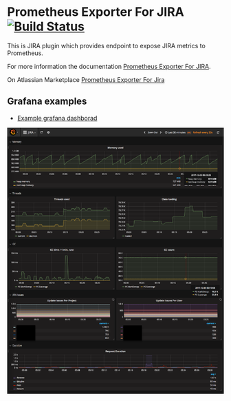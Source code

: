 # Prometheus Exporter For JIRA [![Build Status](https://travis-ci.org/AndreyVMarkelov/jira-prometheus-exporter.svg?branch=master)](https://travis-ci.org/AndreyVMarkelov/jira-prometheus-exporter)

This is JIRA plugin which provides endpoint to expose JIRA metrics to Prometheus.

For more information the documentation [Prometheus Exporter For JIRA](https://github.com/AndreyVMarkelov/jira-prometheus-exporter/wiki/Prometheus-Exporter-For-JIRA).

On Atlassian Marketplace [Prometheus Exporter For Jira](https://marketplace.atlassian.com/plugins/ru.andreymarkelov.atlas.plugins.prom-jira-exporter/server/overview)

## Grafana examples 

* [Example grafana dashborad](./grafana/dashboard-example.json)

![image](./grafana/img/grafana-jira-dashboard.png)
